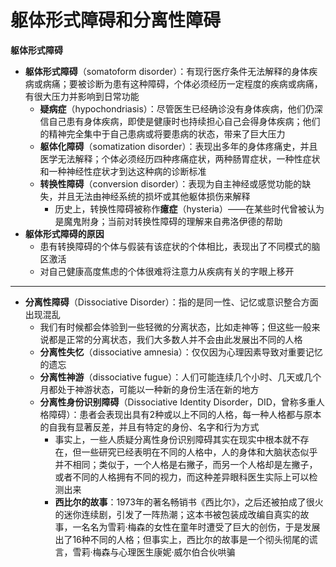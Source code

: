 # 躯体形式障碍和分离性障碍
**躯体形式障碍**
* **躯体形式障碍**（somatoform disorder）：有现行医疗条件无法解释的身体疾病或病痛；要被诊断为患有这种障碍，个体必须经历一定程度的疾病或病痛，有很大压力并影响到日常功能
  * **疑病症**（hypochondriasis）：尽管医生已经确诊没有身体疾病，他们仍深信自己患有身体疾病，即使是健康时也持续担心自己会得身体疾病；他们的精神完全集中于自己患病或将要患病的状态，带来了巨大压力
  * **躯体化障碍**（somatization disorder）：表现出多年的身体疼痛史，并且医学无法解释；个体必须经历四种疼痛症状，两种肠胃症状，一种性症状和一种神经性症状才到达这种病的诊断标准
  * **转换性障碍**（conversion disorder）：表现为自主神经或感觉功能的缺失，并且无法由神经系统的损坏或其他躯体损伤来解释
    * 历史上，转换性障碍被称作**癔症**（hysteria）——在某些时代曾被认为是魔鬼附身；当前对转换性障碍的理解来自弗洛伊德的帮助
* **躯体形式障碍的原因**
  * 患有转换障碍的个体与假装有该症状的个体相比，表现出了不同模式的脑区激活
  * 对自己健康高度焦虑的个体很难将注意力从疾病有关的字眼上移开
---
* **分离性障碍**（Dissociative Disorder）：指的是同一性、记忆或意识整合方面出现混乱
  * 我们有时候都会体验到一些轻微的分离状态，比如走神等；但这些一般来说都是正常的分离状态，我们大多数人并不会由此发展出不同的人格
  * **分离性失忆**（dissociative amnesia）：仅仅因为心理因素导致对重要记忆的遗忘
  * **分离性神游**（dissociative fugue）：人们可能连续几个小时、几天或几个月都处于神游状态，可能以一种新的身份生活在新的地方
  * **分离性身份识别障碍**（Dissociative Identity Disorder，DID，曾称多重人格障碍）：患者会表现出具有2种或以上不同的人格，每一种人格都与原本的自我有显著反差，并且有特定的身份、名字和行为方式
    * 事实上，一些人质疑分离性身份识别障碍其实在现实中根本就不存在，但一些研究已经表明在不同的人格中，人的身体和大脑状态似乎并不相同；类似于，一个人格是右撇子，而另一个人格却是左撇子，或者不同的人格拥有不同的视力，而这种差异眼科医生实际上可以检测出来
    * **西比尔的故事**：1973年的著名畅销书《西比尔》，之后还被拍成了很火的迷你连续剧，引发了一阵热潮；这本书被包装成改编自真实的故事，一名名为雪莉·梅森的女性在童年时遭受了巨大的创伤，于是发展出了16种不同的人格；但事实上，西比尔的故事是一个彻头彻尾的谎言，雪莉·梅森与心理医生康妮·威尔伯合伙哄骗